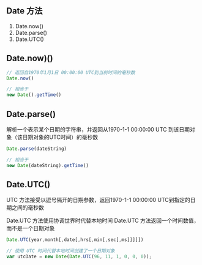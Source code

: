 
## Date 方法
1. Date.now()
2. Date.parse()
3. Date.UTC()

## Date.now)()
```js
// 返回自1970年1月1日 00:00:00 UTC到当前时间的毫秒数
Date.now()

// 相当于
new Date().getTime()
```

## Date.parse()
解析一个表示某个日期的字符串，并返回从1970-1-1 00:00:00 UTC 到该日期对象（该日期对象的UTC时间）的毫秒数

```js
Date.parse(dateString)

// 相当于
new Date(dateString).getTime()
```

## Date.UTC()
UTC 方法接受以逗号隔开的日期参数，返回1970-1-1 00:00:00 UTC到指定的日期之间的毫秒数

Date.UTC 方法使用协调世界时代替本地时间
Date.UTC 方法返回一个时间数值，而不是一个日期对象
```js
Date.UTC(year,month[,date[,hrs[,min[,sec[,ms]]]]]) 

// 使用 UTC 时间代替本地时间创建了一个日期对象
var utcDate = new Date(Date.UTC(96, 11, 1, 0, 0, 0));
```